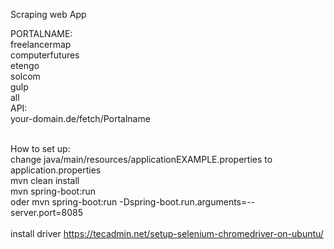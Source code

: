 Scraping web App

PORTALNAME:
<br>freelancermap
<br>computerfutures
<br>etengo
<br>solcom
<br>gulp
<br>all
<br>API:
<br>your-domain.de/fetch/Portalname

<br>How to set up:
<br>change java/main/resources/applicationEXAMPLE.properties to  application.properties
<br>mvn clean install 
<br>mvn spring-boot:run
<br>oder mvn spring-boot:run -Dspring-boot.run.arguments=--server.port=8085
<br><br> install driver https://tecadmin.net/setup-selenium-chromedriver-on-ubuntu/
